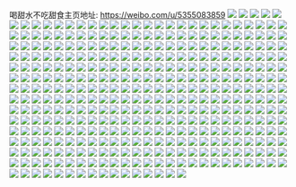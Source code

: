 喝甜水不吃甜食主页地址: https://weibo.com/u/5355083859 
![](https://wx4.sinaimg.cn/mw2000/005QpnWjgy1h9h2ln3zcoj32c0340e83.jpg) 
![](https://wx4.sinaimg.cn/mw2000/005QpnWjgy1h9h2lr7ivzj33402c0u10.jpg) 
![](https://wx4.sinaimg.cn/mw2000/005QpnWjgy1h9h2lsvoxjj33402c07wj.jpg) 
![](https://wx4.sinaimg.cn/mw2000/005QpnWjgy1h9h2lkjg22j326c2whhdu.jpg) 
![](https://wx4.sinaimg.cn/mw2000/005QpnWjgy1h9h2lvf41uj32c0340u0z.jpg) 
![](https://wx4.sinaimg.cn/mw2000/005QpnWjgy1h9h2lyoxyoj32t229n4qs.jpg) 
![](https://wx4.sinaimg.cn/mw2000/005QpnWjgy1h9h2m1ikmtj32c03401l0.jpg) 
![](https://wx4.sinaimg.cn/mw2000/005QpnWjgy1h9ge8jeoksj32c0340npd.jpg) 
![](https://wx4.sinaimg.cn/mw2000/005QpnWjgy1h8cvfyuobjj32c0340x6q.jpg) 
![](https://wx4.sinaimg.cn/mw2000/005QpnWjgy1h8cvgdrzapj32c0340u10.jpg) 
![](https://wx4.sinaimg.cn/mw2000/005QpnWjgy1h8aa65yjtsj33402c01kz.jpg) 
![](https://wx4.sinaimg.cn/mw2000/005QpnWjgy1h8aa67kmbxj33402c04qq.jpg) 
![](https://wx4.sinaimg.cn/mw2000/005QpnWjgy1h8aa68kfeqj31a80lck2c.jpg) 
![](https://wx4.sinaimg.cn/mw2000/005QpnWjgy1h8aa6a6smyj32dc35sx6p.jpg) 
![](https://wx4.sinaimg.cn/mw2000/005QpnWjgy1h8aa6im9u5j32p635sb2b.jpg) 
![](https://wx4.sinaimg.cn/mw2000/005QpnWjgy1h8aa6jj8caj30w00qzakm.jpg) 
![](https://wx4.sinaimg.cn/mw2000/005QpnWjgy1h8aa6l9d8gj316n1kw7wh.jpg) 
![](https://wx4.sinaimg.cn/mw2000/005QpnWjgy1h7tixuyxodj30n00uigqc.jpg) 
![](https://wx4.sinaimg.cn/mw2000/005QpnWjgy1h7tnjlq7f1j30n00ujq7v.jpg) 
![](https://wx4.sinaimg.cn/mw2000/005QpnWjgy1h7oki98rscj31o02801fi.jpg) 
![](https://wx4.sinaimg.cn/mw2000/005QpnWjgy1h7okxcujrnj30u014049u.jpg) 
![](https://wx4.sinaimg.cn/mw2000/005QpnWjgy1h7okxe3l7wj31d60u07av.jpg) 
![](https://wx4.sinaimg.cn/mw2000/005QpnWjgy1h7okxes7o4j30u0140114.jpg) 
![](https://wx4.sinaimg.cn/mw2000/005QpnWjgy1h7okxf9pbmj30hs0npjtn.jpg) 
![](https://wx4.sinaimg.cn/mw2000/005QpnWjgy1h7ol5szgb9j30u0190n05.jpg) 
![](https://wx4.sinaimg.cn/mw2000/005QpnWjgy1h7ol5si0o9j30u01400wu.jpg) 
![](https://wx4.sinaimg.cn/mw2000/005QpnWjgy1h7ol5tkmkej30u00u0451.jpg) 
![](https://wx4.sinaimg.cn/mw2000/005QpnWjgy1h7ol8tcgwcj318g18gn13.jpg) 
![](https://wx4.sinaimg.cn/mw2000/005QpnWjgy1h7eij9gthhj32dc35s7ad.jpg) 
![](https://wx4.sinaimg.cn/mw2000/005QpnWjgy1h7eije3imoj32c03407wh.jpg) 
![](https://wx4.sinaimg.cn/mw2000/005QpnWjgy1h7eijfvpr7j32c0340e82.jpg) 
![](https://wx4.sinaimg.cn/mw2000/005QpnWjgy1h7eijhyg8kj32c0340kjm.jpg) 
![](https://wx4.sinaimg.cn/mw2000/005QpnWjgy1h7eijtj3rkj32dc35shdu.jpg) 
![](https://wx4.sinaimg.cn/mw2000/005QpnWjgy1h7eijw08wkj32bz340aye.jpg) 
![](https://wx4.sinaimg.cn/mw2000/005QpnWjgy1h79us5jhnoj30n00euwep.jpg) 
![](https://wx4.sinaimg.cn/mw2000/005QpnWjgy1h73y2m8lp8j30n012rthn.jpg) 
![](https://wx4.sinaimg.cn/mw2000/005QpnWjgy1h70ndpwq0fj30u01400u8.jpg) 
![](https://wx4.sinaimg.cn/mw2000/005QpnWjgy1h70nic1gzfj30u0140109.jpg) 
![](https://wx4.sinaimg.cn/mw2000/005QpnWjgy1h6xa6ituraj31jk1103ze.jpg) 
![](https://wx4.sinaimg.cn/mw2000/005QpnWjgy1h6xa6iakyij30u0140tlt.jpg) 
![](https://wx4.sinaimg.cn/mw2000/005QpnWjgy1h6xa6jfepyj30u00u0465.jpg) 
![](https://wx4.sinaimg.cn/mw2000/005QpnWjgy1h6uy4k06wej335s2dc1l1.jpg) 
![](https://wx4.sinaimg.cn/mw2000/005QpnWjgy1h6uy4nlmikj317q1mc4qp.jpg) 
![](https://wx4.sinaimg.cn/mw2000/005QpnWjgy1h6uy4scagwj335s2dce85.jpg) 
![](https://wx4.sinaimg.cn/mw2000/005QpnWjgy1h6uy4xr1kuj30hk1ds42p.jpg) 
![](https://wx4.sinaimg.cn/mw2000/005QpnWjgy1h6uy4yqwkuj30a51ds796.jpg) 
![](https://wx4.sinaimg.cn/mw2000/005QpnWjgy1h6uy515fwcj30a51dswjv.jpg) 
![](https://wx4.sinaimg.cn/mw2000/005QpnWjgy1h6tkr0dg56j32t435sb2d.jpg) 
![](https://wx4.sinaimg.cn/mw2000/005QpnWjgy1h6tkr8hna1j32do1c6npd.jpg) 
![](https://wx4.sinaimg.cn/mw2000/005QpnWjgy1h6tkr4ibmij32dc35s1kz.jpg) 
![](https://wx4.sinaimg.cn/mw2000/005QpnWjgy1h6tkrpprnqj32dc35snpf.jpg) 
![](https://wx4.sinaimg.cn/mw2000/005QpnWjgy1h6nlhtcuswj30u0140mym.jpg) 
![](https://wx4.sinaimg.cn/mw2000/005QpnWjgy1h6nlhwjcx9j3280280qv5.jpg) 
![](https://wx4.sinaimg.cn/mw2000/005QpnWjgy1h6nlhrwmjdj30u014016r.jpg) 
![](https://wx4.sinaimg.cn/mw2000/005QpnWjgy1h6fpjx3xecj30sg62ytrc.jpg) 
![](https://wx4.sinaimg.cn/mw2000/005QpnWjgy1h6fpk192vuj32dc35s4qr.jpg) 
![](https://wx4.sinaimg.cn/mw2000/005QpnWjgy1h6fpjtaxf6j30sg2m4q9s.jpg) 
![](https://wx4.sinaimg.cn/mw2000/005QpnWjgy1h6fpk3kan4j30sg1s04qp.jpg) 
![](https://wx4.sinaimg.cn/mw2000/005QpnWjgy1h6fpk52d1yj30sg27n7vq.jpg) 
![](https://wx4.sinaimg.cn/mw2000/005QpnWjgy1h6fpk6s3q9j30sg25g1kx.jpg) 
![](https://wx4.sinaimg.cn/mw2000/005QpnWjgy1h6fpk7dcunj315r0lq7b4.jpg) 
![](https://wx4.sinaimg.cn/mw2000/005QpnWjgy1h6fpk8lv4hj32c0340e82.jpg) 
![](https://wx4.sinaimg.cn/mw2000/005QpnWjgy1h6fpk9jzkaj30x41h27gk.jpg) 
![](https://wx4.sinaimg.cn/mw2000/005QpnWjgy1h6fpkaan7ej31g71yz1kx.jpg) 
![](https://wx4.sinaimg.cn/mw2000/005QpnWjgy1h6fpkbppyej3340340kjm.jpg) 
![](https://wx4.sinaimg.cn/mw2000/005QpnWjgy1h6fpkdux95j33492c0qv8.jpg) 
![](https://wx4.sinaimg.cn/mw2000/005QpnWjgy1h6fpkirf0dj32dc35swr6.jpg) 
![](https://wx4.sinaimg.cn/mw2000/005QpnWjgy1h6cemixskej30jq0qqgol.jpg) 
![](https://wx4.sinaimg.cn/mw2000/005QpnWjgy1h6cep98h2oj30ka0sg0z8.jpg) 
![](https://wx4.sinaimg.cn/mw2000/005QpnWjgy1h5qctdkvgqj32b1243kjl.jpg) 
![](https://wx4.sinaimg.cn/mw2000/005QpnWjgy1h5qcthyb0cj32dc35su0z.jpg) 
![](https://wx4.sinaimg.cn/mw2000/005QpnWjgy1h5qctb499ej32dc35sni4.jpg) 
![](https://wx4.sinaimg.cn/mw2000/005QpnWjgy1h5qctkt6j5j31f61w8b29.jpg) 
![](https://wx4.sinaimg.cn/mw2000/005QpnWjgy1h5g48n4s83j32c03407wi.jpg) 
![](https://wx4.sinaimg.cn/mw2000/005QpnWjgy1h5g48vkjvnj30sg7u1b2b.jpg) 
![](https://wx4.sinaimg.cn/mw2000/005QpnWjgy1h5g4qsl00cj30sg2p6x2n.jpg) 
![](https://wx4.sinaimg.cn/mw2000/005QpnWjgy1h5g490l1suj30sg23uavl.jpg) 
![](https://wx4.sinaimg.cn/mw2000/005QpnWjgy1h5g496er2wj30sg3vux6p.jpg) 
![](https://wx4.sinaimg.cn/mw2000/005QpnWjgy1h5g49ivsdej30n01dstry.jpg) 
![](https://wx4.sinaimg.cn/mw2000/005QpnWjgy1h5g4jqzxt0j33402c01ky.jpg) 
![](https://wx4.sinaimg.cn/mw2000/005QpnWjgy1h5g4gxpzyzj30n01dsdjj.jpg) 
![](https://wx4.sinaimg.cn/mw2000/005QpnWjgy1h59qm6u55rj30n01ds4qp.jpg) 
![](https://wx4.sinaimg.cn/mw2000/005QpnWjgy1h59qcbdr1xj30sg23u1kd.jpg) 
![](https://wx4.sinaimg.cn/mw2000/005QpnWjgy1h59qcoszq7j31ds1br7wh.jpg) 
![](https://wx4.sinaimg.cn/mw2000/005QpnWjgy1h59qcpqppjj32ds1scb12.jpg) 
![](https://wx4.sinaimg.cn/mw2000/005QpnWjgy1h59qczmsfdj33402c0e81.jpg) 
![](https://wx4.sinaimg.cn/mw2000/005QpnWjgy1h59qe7l0w6j32dc35se82.jpg) 
![](https://wx4.sinaimg.cn/mw2000/005QpnWjgy1h59qehbfzpj32dc35se83.jpg) 
![](https://wx4.sinaimg.cn/mw2000/005QpnWjgy1h59qm35xv7j30f914dtdk.jpg) 
![](https://wx4.sinaimg.cn/mw2000/005QpnWjgy1h4xbsrkcwpj317q1mcn7s.jpg) 
![](https://wx4.sinaimg.cn/mw2000/005QpnWjgy1h4xbssnpg7j317q1mck4k.jpg) 
![](https://wx4.sinaimg.cn/mw2000/005QpnWjgy1h4ujefuae7j30uk0lkn1a.jpg) 
![](https://wx4.sinaimg.cn/mw2000/005QpnWjgy1h4ujehvhi2j30uk0mawii.jpg) 
![](https://wx4.sinaimg.cn/mw2000/005QpnWjgy1h4ujejofebj30uk17waic.jpg) 
![](https://wx4.sinaimg.cn/mw2000/005QpnWjgy1h4taa2dpimj32dc35sqv5.jpg) 
![](https://wx4.sinaimg.cn/mw2000/005QpnWjgy1h4taa8xmgxj32dc35sqv5.jpg) 
![](https://wx4.sinaimg.cn/mw2000/005QpnWjgy1h4oqqk0cdbj30mo0sggr9.jpg) 
![](https://wx4.sinaimg.cn/mw2000/005QpnWjgy1h4nmwy4fenj30qx0y8ahy.jpg) 
![](https://wx4.sinaimg.cn/mw2000/005QpnWjgy1h4nmwyxm9uj30r60z1tgz.jpg) 
![](https://wx4.sinaimg.cn/mw2000/005QpnWjgy1h4lofugybpj30zi17swuw.jpg) 
![](https://wx4.sinaimg.cn/mw2000/005QpnWjgy1h4lofvh60cj30zk1cp7ls.jpg) 
![](https://wx4.sinaimg.cn/mw2000/005QpnWjgy1h4lofwe8hwj30zj1avap5.jpg) 
![](https://wx4.sinaimg.cn/mw2000/005QpnWjgy1h4lofx1ftwj312t0sc48w.jpg) 
![](https://wx4.sinaimg.cn/mw2000/005QpnWjgy1h4ihgy375hj316o2404k2.jpg) 
![](https://wx4.sinaimg.cn/mw2000/005QpnWjgy1h4ihgz0mb1j316o2404mx.jpg) 
![](https://wx4.sinaimg.cn/mw2000/005QpnWjgy1h4ihh0v3g2j316o2401kx.jpg) 
![](https://wx4.sinaimg.cn/mw2000/005QpnWjgy1h4ihh3hte8j316o240h38.jpg) 
![](https://wx4.sinaimg.cn/mw2000/005QpnWjgy1h4ihh20b6kj316o240b0a.jpg) 
![](https://wx4.sinaimg.cn/mw2000/005QpnWjgy1h4ihh2rpelj316o2401c0.jpg) 
![](https://wx4.sinaimg.cn/mw2000/005QpnWjgy1h4iibrob5wj316o240x2k.jpg) 
![](https://wx4.sinaimg.cn/mw2000/005QpnWjgy1h4ihio9fcej316o2401kx.jpg) 
![](https://wx4.sinaimg.cn/mw2000/005QpnWjgy1h4ihgzvqwyj316o240awz.jpg) 
![](https://wx4.sinaimg.cn/mw2000/005QpnWjgy1h4iag0rqqvj30xc18gk4t.jpg) 
![](https://wx4.sinaimg.cn/mw2000/005QpnWjgy1h4iag2u1mzj335s2dc1ky.jpg) 
![](https://wx4.sinaimg.cn/mw2000/005QpnWjgy1h4iag5ha0kj32c0340qv7.jpg) 
![](https://wx4.sinaimg.cn/mw2000/005QpnWjgy1h4iag7cscbj316o1kw198.jpg) 
![](https://wx4.sinaimg.cn/mw2000/005QpnWjgy1h4iagbt95lj32io1w04qq.jpg) 
![](https://wx4.sinaimg.cn/mw2000/005QpnWjgy1h4iagdlm67j32902sskjl.jpg) 
![](https://wx4.sinaimg.cn/mw2000/005QpnWjgy1h4iagrvx20j31w02iob29.jpg) 
![](https://wx4.sinaimg.cn/mw2000/005QpnWjgy1h4iagtoe1hj32o03k0qv6.jpg) 
![](https://wx4.sinaimg.cn/mw2000/005QpnWjgy1h4iah448n5j33402c0b2a.jpg) 
![](https://wx4.sinaimg.cn/mw2000/005QpnWjgy1h4g4ps4zcrj30zk1hcgxf.jpg) 
![](https://wx4.sinaimg.cn/mw2000/005QpnWjgy1h4g4ptp3lxj319o0zkk5o.jpg) 
![](https://wx4.sinaimg.cn/mw2000/005QpnWjgy1h4g4pus4axj31hc0zkarl.jpg) 
![](https://wx4.sinaimg.cn/mw2000/005QpnWjgy1h4g4pvwvk9j30zf14cgxi.jpg) 
![](https://wx4.sinaimg.cn/mw2000/005QpnWjgy1h4fhag5p6tj30um1gun8o.jpg) 
![](https://wx4.sinaimg.cn/mw2000/005QpnWjgy1h4fhagxmw9j30zk1fmaq1.jpg) 
![](https://wx4.sinaimg.cn/mw2000/005QpnWjgy1h4fhahjzi7j30wg1dq49w.jpg) 
![](https://wx4.sinaimg.cn/mw2000/005QpnWjgy1h4fhai8zgbj30zk1hbqea.jpg) 
![](https://wx4.sinaimg.cn/mw2000/005QpnWjgy1h4ezup2gufj30oc0sgaej.jpg) 
![](https://wx4.sinaimg.cn/mw2000/005QpnWjgy1h4ezupjbjuj30yo0zcdnb.jpg) 
![](https://wx4.sinaimg.cn/mw2000/005QpnWjgy1h4ezuqbo94j30zk19kwou.jpg) 
![](https://wx4.sinaimg.cn/mw2000/005QpnWjgy1h4ezurh1cij30or0yk449.jpg) 
![](https://wx4.sinaimg.cn/mw2000/005QpnWjgy1h4ezvuysaqj30u0140tgt.jpg) 
![](https://wx4.sinaimg.cn/mw2000/005QpnWjgy1h4f00x3ye4j30td0ue0z4.jpg) 
![](https://wx4.sinaimg.cn/mw2000/005QpnWjgy1h4bfpjzzdgj30k00bdwft.jpg) 
![](https://wx4.sinaimg.cn/mw2000/005QpnWjgy1h486ncyaoyj32c02as7wh.jpg) 
![](https://wx4.sinaimg.cn/mw2000/005QpnWjgy1h486nfpagtj30xc18g47u.jpg) 
![](https://wx4.sinaimg.cn/mw2000/005QpnWjgy1h486ohpqcvj31va1zu4qq.jpg) 
![](https://wx4.sinaimg.cn/mw2000/005QpnWjgy1h486ok29loj30xc18galy.jpg) 
![](https://wx4.sinaimg.cn/mw2000/005QpnWjgy1h486ossilxj31w02iob29.jpg) 
![](https://wx4.sinaimg.cn/mw2000/005QpnWjgy1h46otdrk97j30lu0vqqaa.jpg) 
![](https://wx4.sinaimg.cn/mw2000/005QpnWjgy1h46oth6fpnj30p60x0tge.jpg) 
![](https://wx4.sinaimg.cn/mw2000/005QpnWjgy1h46p0riisoj31im1mqhb1.jpg) 
![](https://wx4.sinaimg.cn/mw2000/005QpnWjgy1h46p14fmncj31xk2a6hdt.jpg) 
![](https://wx4.sinaimg.cn/mw2000/005QpnWjgy1h3jtejnsqkj30k012e3zn.jpg) 
![](https://wx4.sinaimg.cn/mw2000/005QpnWjgy1h3dlx3yro2j32c0340e82.jpg) 
![](https://wx4.sinaimg.cn/mw2000/005QpnWjgy1h3dlyg3kzyj30g50vst9h.jpg) 
![](https://wx4.sinaimg.cn/mw2000/005QpnWjgy1h3dlzb5bvdj30qo0f4acp.jpg) 
![](https://wx4.sinaimg.cn/mw2000/005QpnWjgy1h3dlxc27mlj31400u0wjj.jpg) 
![](https://wx4.sinaimg.cn/mw2000/005QpnWjgy1h3dm3pl0j4j32dc35su0x.jpg) 
![](https://wx4.sinaimg.cn/mw2000/005QpnWjgy1h3dlxb9f3jj33402c0qv9.jpg) 
![](https://wx4.sinaimg.cn/mw2000/005QpnWjgy1h36yj1zsrbj32c0340hdu.jpg) 
![](https://wx4.sinaimg.cn/mw2000/005QpnWjgy1h36yj5o6jqj32c02c0hdt.jpg) 
![](https://wx4.sinaimg.cn/mw2000/005QpnWjgy1h36yj8z9ayj316o1kw7wh.jpg) 
![](https://wx4.sinaimg.cn/mw2000/005QpnWjgy1h36yjcytrwj32c0340hdt.jpg) 
![](https://wx4.sinaimg.cn/mw2000/005QpnWjgy1h36yjifmo0j32c03404qr.jpg) 
![](https://wx4.sinaimg.cn/mw2000/005QpnWjgy1h36yjs9ikhj313s14u18s.jpg) 
![](https://wx4.sinaimg.cn/mw2000/005QpnWjgy1h36yk8h0tnj32c0340b2b.jpg) 
![](https://wx4.sinaimg.cn/mw2000/005QpnWjgy1h36ykg0ptsj32c0340b2b.jpg) 
![](https://wx4.sinaimg.cn/mw2000/005QpnWjgy1h36ykkupi0j32c0340x6p.jpg) 
![](https://wx4.sinaimg.cn/mw2000/005QpnWjgy1h36ykqdokrj32c0340b2b.jpg) 
![](https://wx4.sinaimg.cn/mw2000/005QpnWjgy1h36ykw3uhtj32c02c0hdu.jpg) 
![](https://wx4.sinaimg.cn/mw2000/005QpnWjgy1h36ykysfmwj32c02c0b29.jpg) 
![](https://wx4.sinaimg.cn/mw2000/005QpnWjgy1h36yl2w210j33402c0e83.jpg) 
![](https://wx4.sinaimg.cn/mw2000/005QpnWjgy1h36yl6pkv0j32c0340npf.jpg) 
![](https://wx4.sinaimg.cn/mw2000/005QpnWjgy1h36yla0wmjj31kw1kwqv5.jpg) 
![](https://wx4.sinaimg.cn/mw2000/005QpnWjgy1h36ylclc81j31ia20db29.jpg) 
![](https://wx4.sinaimg.cn/mw2000/005QpnWjgy1h35s9pkacpj31w02iob29.jpg) 
![](https://wx4.sinaimg.cn/mw2000/005QpnWjgy1h35s9x8i6rj335s2dcqv6.jpg) 
![](https://wx4.sinaimg.cn/mw2000/005QpnWjgy1h35wac6u34j30ts140jz8.jpg) 
![](https://wx4.sinaimg.cn/mw2000/005QpnWjgy1h35sa63n7dj33k02o0qv6.jpg) 
![](https://wx4.sinaimg.cn/mw2000/005QpnWjgy1h35saaq6ldj335s2dcu0x.jpg) 
![](https://wx4.sinaimg.cn/mw2000/005QpnWjgy1h35sa1fro8j335s2dckjn.jpg) 
![](https://wx4.sinaimg.cn/mw2000/005QpnWjgy1h35s9qfw4mj30ts140jyv.jpg) 
![](https://wx4.sinaimg.cn/mw2000/005QpnWjgy1h35saf7gaej32dc35sx6p.jpg) 
![](https://wx4.sinaimg.cn/mw2000/005QpnWjgy1h35s9s5lyhj30xc18g7da.jpg) 
![](https://wx4.sinaimg.cn/mw2000/005QpnWjgy1h35scgxliuj30u8172dpm.jpg) 
![](https://wx4.sinaimg.cn/mw2000/005QpnWjgy1h35sci6nj6j31kk2at7wh.jpg) 
![](https://wx4.sinaimg.cn/mw2000/005QpnWjgy1h35scnfv45j335s2dc1ky.jpg) 
![](https://wx4.sinaimg.cn/mw2000/005QpnWjgy1h35wa9ewtkj335s2dcb2a.jpg) 
![](https://wx4.sinaimg.cn/mw2000/005QpnWjgy1h35waavrahj32dc35su0z.jpg) 
![](https://wx4.sinaimg.cn/mw2000/005QpnWjgy1h35wabr4scj30k00zkwi3.jpg) 
![](https://wx4.sinaimg.cn/mw2000/005QpnWjgy1h2xdr64jixj30ts140th7.jpg) 
![](https://wx4.sinaimg.cn/mw2000/005QpnWjgy1h2xdr6ly3ij30ts14011a.jpg) 
![](https://wx4.sinaimg.cn/mw2000/005QpnWjgy1h2xdr7fusoj30ts140e6m.jpg) 
![](https://wx4.sinaimg.cn/mw2000/005QpnWjgy1h2w9euzl51j30zk0k077z.jpg) 
![](https://wx4.sinaimg.cn/mw2000/005QpnWjgy1h2nhhp1arfj30k017c78d.jpg) 
![](https://wx4.sinaimg.cn/mw2000/005QpnWjgy1h2lzfiv3r1j30u0159ad0.jpg) 
![](https://wx4.sinaimg.cn/mw2000/005QpnWjgy1h2jwfbsiskj30k017cn1p.jpg) 
![](https://wx4.sinaimg.cn/mw2000/005QpnWjgy1h2hnw3qneyj30ts140qay.jpg) 
![](https://wx4.sinaimg.cn/mw2000/005QpnWjgy1h2hnw4dnonj30ts14011i.jpg) 
![](https://wx4.sinaimg.cn/mw2000/005QpnWjgy1h2hnw4w4kbj30ts140guc.jpg) 
![](https://wx4.sinaimg.cn/mw2000/005QpnWjgy1h2hnw8237yj335s2dc7wi.jpg) 
![](https://wx4.sinaimg.cn/mw2000/005QpnWjgy1h2hnw9uyhtj335s2dce82.jpg) 
![](https://wx4.sinaimg.cn/mw2000/005QpnWjgy1h2hnwb95kuj32dc35sqv5.jpg) 
![](https://wx4.sinaimg.cn/mw2000/005QpnWjgy1h2hnw5te0zj30ts140478.jpg) 
![](https://wx4.sinaimg.cn/mw2000/005QpnWjgy1h2hnw6aufdj30ts140qay.jpg) 
![](https://wx4.sinaimg.cn/mw2000/005QpnWjgy1h2hnw6udwhj30ts140ai9.jpg) 
![](https://wx4.sinaimg.cn/mw2000/005QpnWjgy1h2dromyfimj30qo1lph2h.jpg) 
![](https://wx4.sinaimg.cn/mw2000/005QpnWjgy1h2droo89i6j30qo1l2h0j.jpg) 
![](https://wx4.sinaimg.cn/mw2000/005QpnWjgy1h2drooudyxj30qo1lpaip.jpg) 
![](https://wx4.sinaimg.cn/mw2000/005QpnWjgy1h2droplyx9j30qo1lodry.jpg) 
![](https://wx4.sinaimg.cn/mw2000/005QpnWjgy1h2droqit6mj30qo1lo1kx.jpg) 
![](https://wx4.sinaimg.cn/mw2000/005QpnWjgy1h2drorbu1wj30qo0xcgwu.jpg) 
![](https://wx4.sinaimg.cn/mw2000/005QpnWjgy1h2dros05zuj30qo0xcdpv.jpg) 
![](https://wx4.sinaimg.cn/mw2000/005QpnWjgy1h2droszjydj30qo0qo442.jpg) 
![](https://wx4.sinaimg.cn/mw2000/005QpnWjgy1h2drotke7uj30qo0qoqbh.jpg) 
![](https://wx4.sinaimg.cn/mw2000/005QpnWjgy1h23pwzwoy6j31400tsgtd.jpg) 
![](https://wx4.sinaimg.cn/mw2000/005QpnWjgy1h23px0y2k5j31400tsaik.jpg) 
![](https://wx4.sinaimg.cn/mw2000/005QpnWjgy1h1vg85l9upj31kw16o4qp.jpg) 
![](https://wx4.sinaimg.cn/mw2000/005QpnWjgy1h1vg86a6wlj312w0s6gwi.jpg) 
![](https://wx4.sinaimg.cn/mw2000/005QpnWjgy1h1vg87xga5j31be0zkkgw.jpg) 
![](https://wx4.sinaimg.cn/mw2000/005QpnWjgy1h1vg8askd0j32dc35s1kz.jpg) 
![](https://wx4.sinaimg.cn/mw2000/005QpnWjgy1h1vg8bgndfj30ts140gwi.jpg) 
![](https://wx4.sinaimg.cn/mw2000/005QpnWjgy1h1vg8dtzvhj32er2814qq.jpg) 
![](https://wx4.sinaimg.cn/mw2000/005QpnWjgy1h1vg8gf8cuj335s2dce84.jpg) 
![](https://wx4.sinaimg.cn/mw2000/005QpnWjgy1h1vg8je7mej335s2dcu0z.jpg) 
![](https://wx4.sinaimg.cn/mw2000/005QpnWjgy1h1vg8l39xbj33342bchdu.jpg) 
![](https://wx4.sinaimg.cn/mw2000/005QpnWjgy1h1vg8n6pydj33342bckjn.jpg) 
![](https://wx4.sinaimg.cn/mw2000/005QpnWjgy1h1vg8o3yp4j31kw1d4ayh.jpg) 
![](https://wx4.sinaimg.cn/mw2000/005QpnWjgy1h1ezw2ns08j31hc0ondnt.jpg) 
![](https://wx4.sinaimg.cn/mw2000/005QpnWjgy1h13zo8l8agj30u03c3e5t.jpg) 
![](https://wx4.sinaimg.cn/mw2000/005QpnWjgy1h13zoakvooj30u02b4qnu.jpg) 
![](https://wx4.sinaimg.cn/mw2000/005QpnWjgy1h13zod8pvjj30u03r41kx.jpg) 
![](https://wx4.sinaimg.cn/mw2000/005QpnWjgy1h13zof9zbgj30u02i37nk.jpg) 
![](https://wx4.sinaimg.cn/mw2000/005QpnWjgy1h13zolaldrj30u06t7e81.jpg) 
![](https://wx4.sinaimg.cn/mw2000/005QpnWjgy1h13zomv3dsj30u0190agb.jpg) 
![](https://wx4.sinaimg.cn/mw2000/005QpnWjgy1h11i0h0crmj32io1w0e81.jpg) 
![](https://wx4.sinaimg.cn/mw2000/005QpnWjgy1h11i0iqf72j31400tshaf.jpg) 
![](https://wx4.sinaimg.cn/mw2000/005QpnWjgy1h0uptx992ej33342bc4qq.jpg) 
![](https://wx4.sinaimg.cn/mw2000/005QpnWjgy1h0uptv5v2jj33342bcb2a.jpg) 
![](https://wx4.sinaimg.cn/mw2000/005QpnWjgy1h0uptyv4ruj33342bc1ky.jpg) 
![](https://wx4.sinaimg.cn/mw2000/005QpnWjgy1h0uptzr329j316o1kw7u6.jpg) 
![](https://wx4.sinaimg.cn/mw2000/005QpnWjgy1h0upu2aq4ij31kw16o1kx.jpg) 
![](https://wx4.sinaimg.cn/mw2000/005QpnWjgy1h0upu0q807j316o1kw4oz.jpg) 
![](https://wx4.sinaimg.cn/mw2000/005QpnWjgy1h0upu57cr2j33342bc4qt.jpg) 
![](https://wx4.sinaimg.cn/mw2000/005QpnWjgy1h0upu8s222j31hc0u07wh.jpg) 
![](https://wx4.sinaimg.cn/mw2000/005QpnWjgy1h0upu7j9sxj32bc334e84.jpg) 
![](https://wx4.sinaimg.cn/mw2000/005QpnWjgy1h0g67ilmr0j30k00cywfh.jpg) 
![](https://wx4.sinaimg.cn/mw2000/005QpnWjgy1h0g67jbg84j30sg0o241e.jpg) 
![](https://wx4.sinaimg.cn/mw2000/005QpnWjgy1h0g67jtug3j30sg0jaq69.jpg) 
![](https://wx4.sinaimg.cn/mw2000/005QpnWjgy1h0g67k7aq2j30sg0iw786.jpg) 
![](https://wx4.sinaimg.cn/mw2000/005QpnWjgy1h0g67kknjaj30k00uaaeq.jpg) 
![](https://wx4.sinaimg.cn/mw2000/005QpnWjgy1h0g67mjh4rj33vc2kwhdu.jpg) 
![](https://wx4.sinaimg.cn/mw2000/005QpnWjgy1h0dbm4hoz1j30k00qoh4a.jpg) 
![](https://wx4.sinaimg.cn/mw2000/005QpnWjgy1h0dbm5bqmkj30k00qodwe.jpg) 
![](https://wx4.sinaimg.cn/mw2000/005QpnWjgy1h0dbm7p62nj30k00qo1c0.jpg) 
![](https://wx4.sinaimg.cn/mw2000/005QpnWjgy1h08p92ajpmj31uy2bge82.jpg) 
![](https://wx4.sinaimg.cn/mw2000/005QpnWjgy1h08p93t7faj31eo1nt4qp.jpg) 
![](https://wx4.sinaimg.cn/mw2000/005QpnWjgy1h08p9qhnq1j32a32lju0x.jpg) 
![](https://wx4.sinaimg.cn/mw2000/005QpnWjgy1h08p9tfmw7j30tq175wvn.jpg) 
![](https://wx4.sinaimg.cn/mw2000/005QpnWjgy1h08p9w4lutj32he2cpqv6.jpg) 
![](https://wx4.sinaimg.cn/mw2000/005QpnWjgy1h08p9xcix3j31f41wzb1t.jpg) 
![](https://wx4.sinaimg.cn/mw2000/005QpnWjgy1h08pa0cdd0j32o03k0qv7.jpg) 
![](https://wx4.sinaimg.cn/mw2000/005QpnWjgy1h08pa2ohszj320p2ryu0y.jpg) 
![](https://wx4.sinaimg.cn/mw2000/005QpnWjgy1h08pa58imij31w02iou0x.jpg) 
![](https://wx4.sinaimg.cn/mw2000/005QpnWjgy1h078ht8yh9j307n08ujrs.jpg) 
![](https://wx4.sinaimg.cn/mw2000/005QpnWjgy1h078htx07ij30ol0nhagj.jpg) 
![](https://wx4.sinaimg.cn/mw2000/005QpnWjgy1h078hufaw9j30rq0rq0z0.jpg) 
![](https://wx4.sinaimg.cn/mw2000/005QpnWjgy1h06hi438nzj30ts1404m7.jpg) 
![](https://wx4.sinaimg.cn/mw2000/005QpnWjgy1h06hi5chm1j32dc35se81.jpg) 
![](https://wx4.sinaimg.cn/mw2000/005QpnWjgy1h06hi6s5nnj32io1w0hdt.jpg) 
![](https://wx4.sinaimg.cn/mw2000/005QpnWjgy1h06hi7i3aaj30ts1404mp.jpg) 
![](https://wx4.sinaimg.cn/mw2000/005QpnWjgy1h06hig5bpfj32dc35se81.jpg) 
![](https://wx4.sinaimg.cn/mw2000/005QpnWjgy1h06hi8vzikj31w02iokjl.jpg) 
![](https://wx4.sinaimg.cn/mw2000/005QpnWjgy1h055xjwazqj32o03k0kjn.jpg) 
![](https://wx4.sinaimg.cn/mw2000/005QpnWjgy1h055xonhb8j30k00zkh12.jpg) 
![](https://wx4.sinaimg.cn/mw2000/005QpnWjgy1h055xs6lqcj32yo2804qr.jpg) 
![](https://wx4.sinaimg.cn/mw2000/005QpnWjgy1h055xubrizj32dc35shdt.jpg) 
![](https://wx4.sinaimg.cn/mw2000/005QpnWjgy1h055xv1gquj30ts140ai3.jpg) 
![](https://wx4.sinaimg.cn/mw2000/005QpnWjgy1h055ykxqiej30um0x7jxn.jpg) 
![](https://wx4.sinaimg.cn/mw2000/005QpnWjgy1gzyd124visj30xc18gk6a.jpg) 
![](https://wx4.sinaimg.cn/mw2000/005QpnWjgy1gzyd12ms22j318g0xc7hv.jpg) 
![](https://wx4.sinaimg.cn/mw2000/005QpnWjgy1gzyd142oncj32io1w0kjl.jpg) 
![](https://wx4.sinaimg.cn/mw2000/005QpnWjgy1gzlmmh7gvjj32c02c07wh.jpg) 
![](https://wx4.sinaimg.cn/mw2000/005QpnWjgy1gzlmmk0hlpj32c0340u0x.jpg) 
![](https://wx4.sinaimg.cn/mw2000/005QpnWjgy1gzlmmibr8uj32c02c07wh.jpg) 
![](https://wx4.sinaimg.cn/mw2000/005QpnWjgy1gzlmmlnzztj32c0340e82.jpg) 
![](https://wx4.sinaimg.cn/mw2000/005QpnWjgy1gzlmmn5qx1j328u2c0kjn.jpg) 
![](https://wx4.sinaimg.cn/mw2000/005QpnWjgy1gzlmmodmjcj32c0340u0x.jpg) 
![](https://wx4.sinaimg.cn/mw2000/005QpnWjgy1gzll2tcxevj32ds1scx6q.jpg) 
![](https://wx4.sinaimg.cn/mw2000/005QpnWjgy1gzll2x3i4uj33402c0qv8.jpg) 
![](https://wx4.sinaimg.cn/mw2000/005QpnWjgy1gzll2uyg3cj32dc35su0x.jpg) 
![](https://wx4.sinaimg.cn/mw2000/005QpnWjgy1gzll2xmqzaj30ss1h311z.jpg) 
![](https://wx4.sinaimg.cn/mw2000/005QpnWjgy1gzll2zxxgij32c02as7wh.jpg) 
![](https://wx4.sinaimg.cn/mw2000/005QpnWjgy1gzll2y6i3qj30uq1d2wms.jpg) 
![](https://wx4.sinaimg.cn/mw2000/005QpnWjgy1gzfl5317vzj34gw3cohdy.jpg) 
![](https://wx4.sinaimg.cn/mw2000/005QpnWjgy1gzfl5u05vij34gw3cohdy.jpg) 
![](https://wx4.sinaimg.cn/mw2000/005QpnWjgy1gzfl5zkwkyj32dc35su0y.jpg) 
![](https://wx4.sinaimg.cn/mw2000/005QpnWjgy1gzfl677eewj32dc2dcnpe.jpg) 
![](https://wx4.sinaimg.cn/mw2000/005QpnWjgy1gzfl68byx0j31421hcgt5.jpg) 
![](https://wx4.sinaimg.cn/mw2000/005QpnWjgy1gzfl6c1ue7j335s2dcb2a.jpg) 
![](https://wx4.sinaimg.cn/mw2000/005QpnWjgy1gzfl6di76aj335s2dcqv5.jpg) 
![](https://wx4.sinaimg.cn/mw2000/005QpnWjgy1gzfl6gxj7mj33kg1lskjn.jpg) 
![](https://wx4.sinaimg.cn/mw2000/005QpnWjgy1gzfl6mj7ttj32dc35sx6p.jpg) 
![](https://wx4.sinaimg.cn/mw2000/005QpnWjgy1gzcyolixutj31w02iokjl.jpg) 
![](https://wx4.sinaimg.cn/mw2000/005QpnWjgy1gzcyombrcbj30ts140kbl.jpg) 
![](https://wx4.sinaimg.cn/mw2000/005QpnWjgy1gzcyooviyvj31w02ionpd.jpg) 
![](https://wx4.sinaimg.cn/mw2000/005QpnWjgy1gzcyoqhpbtj30ts1401kx.jpg) 
![](https://wx4.sinaimg.cn/mw2000/005QpnWjgy1gzcyosrw5ij31w02io4qq.jpg) 
![](https://wx4.sinaimg.cn/mw2000/005QpnWjgy1gzcyou4ornj30xc18gdty.jpg) 
![](https://wx4.sinaimg.cn/mw2000/005QpnWjgy1gzcyouuv7vj30xc18gqfq.jpg) 
![](https://wx4.sinaimg.cn/mw2000/005QpnWjgy1gzcyovfyldj30xc18gn8k.jpg) 
![](https://wx4.sinaimg.cn/mw2000/005QpnWjgy1gzcyowwtllj32tc240x6p.jpg) 
![](https://wx4.sinaimg.cn/mw2000/005QpnWjgy1gz2zgppc6pj335s2dcb2a.jpg) 
![](https://wx4.sinaimg.cn/mw2000/005QpnWjgy1gz2zgtzpr5j335s2dcnpe.jpg) 
![](https://wx4.sinaimg.cn/mw2000/005QpnWjgy1gz2zgyirouj335s2dcu0z.jpg) 
![](https://wx4.sinaimg.cn/mw2000/005QpnWjgy1gz2zh24ccxj335s2dcx6p.jpg) 
![](https://wx4.sinaimg.cn/mw2000/005QpnWjgy1gz2zha767kj335s2dchdu.jpg) 
![](https://wx4.sinaimg.cn/mw2000/005QpnWjgy1gz2zhdbi1uj335s2dc7wk.jpg) 
![](https://wx4.sinaimg.cn/mw2000/005QpnWjgy1gz2zhoiywqj335s2dc4qr.jpg) 
![](https://wx4.sinaimg.cn/mw2000/005QpnWjgy1gz2zi0lv29j335s2dcnpf.jpg) 
![](https://wx4.sinaimg.cn/mw2000/005QpnWjgy1gz2zi55k94j335s2dc4qr.jpg) 
![](https://wx4.sinaimg.cn/mw2000/005QpnWjgy1gvdgmb4a2qj60jn12dgsj02.jpg) 
![](https://wx4.sinaimg.cn/mw2000/005QpnWjgy1gv8b2lystaj618g0xc1fl02.jpg) 
![](https://wx4.sinaimg.cn/mw2000/005QpnWjgy1gv8b2mkocvj61400u044802.jpg) 
![](https://wx4.sinaimg.cn/mw2000/005QpnWjgy1gv8b2n9phij60u0140q7r02.jpg) 
![](https://wx4.sinaimg.cn/mw2000/005QpnWjgy1gttcyoz05dj32dc35s7wj.jpg) 
![](https://wx4.sinaimg.cn/mw2000/005QpnWjgy1gttcyqxqawj32dc35sb2c.jpg) 
![](https://wx4.sinaimg.cn/mw2000/005QpnWjgy1gttcysvu00j32dc35snpd.jpg) 
![](https://wx4.sinaimg.cn/mw2000/005QpnWjgy1gttcyukcjej335s2dc1ky.jpg) 
![](https://wx4.sinaimg.cn/mw2000/005QpnWjgy1gttcyvg9lej31kw16oqjb.jpg) 
![](https://wx4.sinaimg.cn/mw2000/005QpnWjgy1gttcyxv3k7j31408fmqv8.jpg) 
![](https://wx4.sinaimg.cn/mw2000/005QpnWjgy1gttcz0ymo9j3140a3kx6r.jpg) 
![](https://wx4.sinaimg.cn/mw2000/005QpnWjgy1gttcz3az0rj32dc35skjm.jpg) 
![](https://wx4.sinaimg.cn/mw2000/005QpnWjgy1gttcz40ty4j30xc18gdrs.jpg) 
![](https://wx4.sinaimg.cn/mw2000/005QpnWjly1gop6aca181j30k017c45j.jpg) 
![](https://wx4.sinaimg.cn/mw2000/005QpnWjgy1gle8062u0tj335s2dc4qr.jpg) 
![](https://wx4.sinaimg.cn/mw2000/005QpnWjgy1gle8085wdpj32dc35shdu.jpg) 
![](https://wx4.sinaimg.cn/mw2000/005QpnWjgy1gle80bg6xuj32dc35su0x.jpg) 
![](https://wx4.sinaimg.cn/mw2000/005QpnWjgy1gle80dfj9mj32dc35sb2a.jpg) 
![](https://wx4.sinaimg.cn/mw2000/005QpnWjgy1gle80fm7m2j32dc35sqv7.jpg) 
![](https://wx4.sinaimg.cn/mw2000/005QpnWjgy1gle80i8whuj335s2dc7wk.jpg) 
![](https://wx4.sinaimg.cn/mw2000/005QpnWjgy1gle80kigq9j335s2dcx6r.jpg) 
![](https://wx4.sinaimg.cn/mw2000/005QpnWjgy1gle80omabij335s2dc4qs.jpg) 
![](https://wx4.sinaimg.cn/mw2000/005QpnWjgy1gle80p8ve3j30u011j7ca.jpg) 
![](https://wx4.sinaimg.cn/mw2000/005QpnWjgy1gk2z9zahe8j30so0sodr4.jpg) 
![](https://wx4.sinaimg.cn/mw2000/005QpnWjgy1gk2za0rl8xj32dc35se82.jpg) 
![](https://wx4.sinaimg.cn/mw2000/005QpnWjgy1gk2za2i331j335s2dcu0y.jpg) 
![](https://wx4.sinaimg.cn/mw2000/005QpnWjgy1gk2za42ps4j335s2dc7wi.jpg) 
![](https://wx4.sinaimg.cn/mw2000/005QpnWjgy1gk2za5vw6lj32dc35sb2a.jpg) 
![](https://wx4.sinaimg.cn/mw2000/005QpnWjgy1gk2za77b7aj32dc35sqv5.jpg) 
![](https://wx4.sinaimg.cn/mw2000/005QpnWjgy1gk2za8o869j32dc35sb2a.jpg) 
![](https://wx4.sinaimg.cn/mw2000/005QpnWjgy1gk2zaa8xj6j32dc35sqv6.jpg) 
![](https://wx4.sinaimg.cn/mw2000/005QpnWjgy1gk2zac25xij32dc35snpe.jpg) 
![](https://wx4.sinaimg.cn/mw2000/005QpnWjgy1gk2zad7lbaj30ru2rphdt.jpg) 
![](https://wx4.sinaimg.cn/mw2000/005QpnWjgy1gjsew2tut2j30u01401kx.jpg) 
![](https://wx4.sinaimg.cn/mw2000/005QpnWjgy1gjsew50nmuj30ru2rphdt.jpg) 
![](https://wx4.sinaimg.cn/mw2000/005QpnWjgy1gjseweviclj335s2dc7wk.jpg) 
![](https://wx4.sinaimg.cn/mw2000/005QpnWjgy1gjo09xulskj30hs0ktjsr.jpg) 
![](https://wx4.sinaimg.cn/mw2000/005QpnWjgy1gjo09zoqu0j32dc35se82.jpg) 
![](https://wx4.sinaimg.cn/mw2000/005QpnWjgy1gjo0a21lruj32dc35sqv6.jpg) 
![](https://wx4.sinaimg.cn/mw2000/005QpnWjgy1gjo0a4dda7j335s2dc7wk.jpg) 
![](https://wx4.sinaimg.cn/mw2000/005QpnWjgy1gjo0a62jc1j335s2dckjm.jpg) 
![](https://wx4.sinaimg.cn/mw2000/005QpnWjgy1gjo0a8erl4j32dc35skjn.jpg) 
![](https://wx4.sinaimg.cn/mw2000/005QpnWjgy1gjo0aa1hllj335s2dcb29.jpg) 
![](https://wx4.sinaimg.cn/mw2000/005QpnWjgy1gjo0abupd4j335s2dc1ky.jpg) 
![](https://wx4.sinaimg.cn/mw2000/005QpnWjgy1gjo0au8vtrj32dc35s7wi.jpg) 
![](https://wx4.sinaimg.cn/mw2000/005QpnWjgy1gec42da2i2j30zk0qo1b5.jpg) 
![](https://wx4.sinaimg.cn/mw2000/005QpnWjgy1gec42dzwiqj30zk0qowwo.jpg) 
![](https://wx4.sinaimg.cn/mw2000/005QpnWjgy1gc6lucd5e7j30oj0maqa0.jpg) 
![](https://wx4.sinaimg.cn/mw2000/005QpnWjgy1gc6lucsiowj30oy0el422.jpg) 
![](https://wx4.sinaimg.cn/mw2000/005QpnWjgy1gc6lufc8ybj32bc334qv8.jpg) 
![](https://wx4.sinaimg.cn/mw2000/005QpnWjgy1gc6lug0606j30u00s5gnt.jpg) 
![](https://wx4.sinaimg.cn/mw2000/005QpnWjgy1gc6lugd7i5j30s10estc3.jpg) 
![](https://wx4.sinaimg.cn/mw2000/005QpnWjgy1gc6luhlgspj31jk1jkkjl.jpg) 
![](https://wx4.sinaimg.cn/mw2000/005QpnWjgy1gc6lulhnvrj33402c0kjq.jpg) 
![](https://wx4.sinaimg.cn/mw2000/005QpnWjgy1gc6lunyg69j30is0iewg1.jpg) 
![](https://wx4.sinaimg.cn/mw2000/005QpnWjgy1gc6lupj9b7j30k019148i.jpg) 
![](https://wx4.sinaimg.cn/mw2000/005QpnWjgy1g7igvlc95nj30u01e0tii.jpg) 
